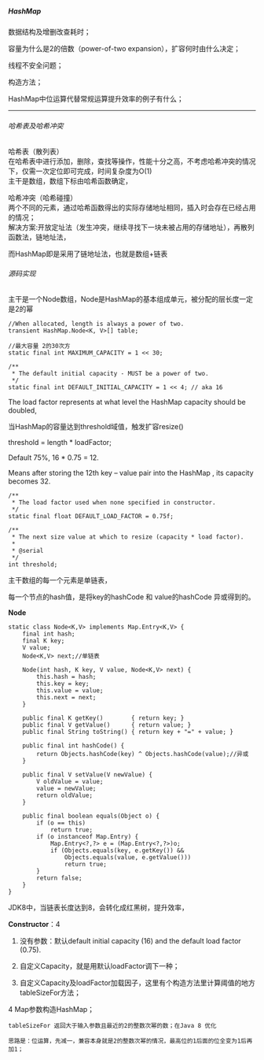 ##### HashMap

数据结构及增删改查耗时；

容量为什么是2的倍数（power-of-two expansion），扩容何时由什么决定；

线程不安全问题；

构造方法；

HashMap中位运算代替常规运算提升效率的例子有什么；

---

###### 哈希表及哈希冲突
哈希表（散列表）  
在哈希表中进行添加，删除，查找等操作，性能十分之高，不考虑哈希冲突的情况下，仅需一次定位即可完成，时间复杂度为O(1)  
主干是数组，数组下标由哈希函数确定，

哈希冲突（哈希碰撞）  
两个不同的元素，通过哈希函数得出的实际存储地址相同，插入时会存在已经占用的情况；  
解决方案:开放定址法（发生冲突，继续寻找下一块未被占用的存储地址），再散列函数法，链地址法，

而HashMap即是采用了链地址法，也就是数组+链表

###### 源码实现

主干是一个Node数组，Node是HashMap的基本组成单元，被分配的层长度一定是2的幂

    //When allocated, length is always a power of two.
    transient HashMap.Node<K, V>[] table;

    //最大容量 2的30次方
    static final int MAXIMUM_CAPACITY = 1 << 30;

    /**
     * The default initial capacity - MUST be a power of two.
     */
    static final int DEFAULT_INITIAL_CAPACITY = 1 << 4; // aka 16
    
The load factor represents at what level the HashMap capacity should be doubled,

当HashMap的容量达到threshold域值，触发扩容resize()

threshold = length * loadFactor;

Default 75%, 16 * 0.75 = 12. 

Means after storing the 12th key – value pair into the HashMap , its capacity becomes 32.

    /**
     * The load factor used when none specified in constructor.
     */
    static final float DEFAULT_LOAD_FACTOR = 0.75f;
    
    /**
     * The next size value at which to resize (capacity * load factor).
     *
     * @serial
     */
    int threshold;

主干数组的每一个元素是单链表，

每一个节点的hash值，是将key的hashCode 和 value的hashCode 异或得到的。

**Node**

    static class Node<K,V> implements Map.Entry<K,V> {
        final int hash;
        final K key;
        V value;
        Node<K,V> next;//单链表

        Node(int hash, K key, V value, Node<K,V> next) {
            this.hash = hash;
            this.key = key;
            this.value = value;
            this.next = next;
        }

        public final K getKey()        { return key; }
        public final V getValue()      { return value; }
        public final String toString() { return key + "=" + value; }

        public final int hashCode() {
            return Objects.hashCode(key) ^ Objects.hashCode(value);//异或
        }

        public final V setValue(V newValue) {
            V oldValue = value;
            value = newValue;
            return oldValue;
        }

        public final boolean equals(Object o) {
            if (o == this)
                return true;
            if (o instanceof Map.Entry) {
                Map.Entry<?,?> e = (Map.Entry<?,?>)o;
                if (Objects.equals(key, e.getKey()) &&
                    Objects.equals(value, e.getValue()))
                    return true;
            }
            return false;
        }
    } 
    
    
JDK8中，当链表长度达到8，会转化成红黑树，提升效率，

**Constructor**：4

1. 没有参数：默认default initial capacity (16) and the default load factor (0.75).

2. 自定义Capacity，就是用默认loadFactor调下一种； 

3. 自定义Capacity及loadFactor加载因子，这里有个构造方法里计算阈值的地方tableSizeFor方法；

4 Map参数构造HashMap；

    tableSizeFor 返回大于输入参数且最近的2的整数次幂的数；在Java 8 优化
    
    思路是：位运算，先减一，兼容本身就是2的整数次幂的情况，最高位的1后面的位全变为1后再加1；


